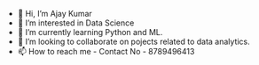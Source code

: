 - 👋 Hi, I’m Ajay Kumar
- 👀 I’m interested in Data Science
- 🌱 I’m currently learning Python and ML.
- 💞️ I’m looking to collaborate on pojects related to data analytics.
- 📫 How to reach me - Contact No - 8789496413

<!---
ajaykr-07/ajaykr-07 is a ✨ special ✨ repository because its `README.md` (this file) appears on your GitHub profile.
You can click the Preview link to take a look at your changes.
--->
